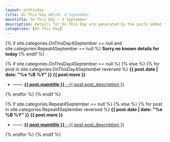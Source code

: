 ```yaml
---
layout: onthisday
title: On This Day &#124; 4 September
maintitle: On This Day — 4 September
description: Details for On This Day are genarated by the posts added to the website so the content is subject to changes/updates over time.
categories: [On This Day]
---
```


{% if site.categories.OnThisDay4September == null and site.categories.Repeat4September == null %}
<strong>Sorry no known details for today</strong>
{% endif %}

{% if site.categories.OnThisDay4September == null %}
{% else %}
{% for post in site.categories.OnThisDay4September reversed %}
<strong>{{ post.date | date: "%e %B %Y" }} {{ post.more }}</strong>
<ul>
<li> ——: <a href="{{ post.url }}"><strong>{{ post.maintitle }}</strong> - {{ post.post_description }}</a></li>
</ul>
{% endfor %}
{% endif %}

{% if site.categories.Repeat4September == null %}
{% else %}
{% for post in site.categories.Repeat4September reversed %}
<strong>{{ post.date | date: "%e %B %Y" }} {{ post.more }}</strong>
<ul>
<li> ——: <a href="{{ post.url }}"><strong>{{ post.maintitle }}</strong> - {{ post.post_description }}</a></li>
</ul>
{% endfor %}
{% endif %}
